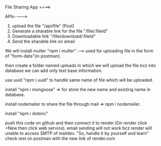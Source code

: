 File Sharing App ====>


APIs---->
1. upload the file "/api/file" (Post)
2. Generate a sharable link for the file "/file/:fileId"
3. Downloadable link "/file/download/:fileId"
4. Send the sharable link on email

We will install multer "npm i multer" :--> used for uploading file in the form of "form-data"(in postman).

then create a folder named uploads in which we will upload the file bcz into database we can add only text base information.

use uuid "npm i uuid" to handle same name of file which will be uploaded.

install "npm i mongoose" => for store the new name and existing  name in database.

install nodemailer to share the file through mail => npm i nodemailer.

install "npm i dotenv"

push this code on github and then connect it to render.(On render click +New then click web service).
email sending will not work bcz render will unable to access SMTP of maildev. "So, handle it by yourself and learn"
check rest on postman with the new link of render.com